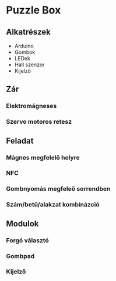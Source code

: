 # Puzzle Box


## Alkatrészek
- Arduino
- Gombok
- LEDek
- Hall szenzor
- Kijelző


## Zár
  
### Elektromágneses

### Szervo motoros retesz


## Feladat

### Mágnes megfelelő helyre

### NFC

### Gombnyomás megfeleő sorrendben

### Szám/betű/alakzat kombinázció



## Modulok

### Forgó választó

### Gombpad

### Kijelző